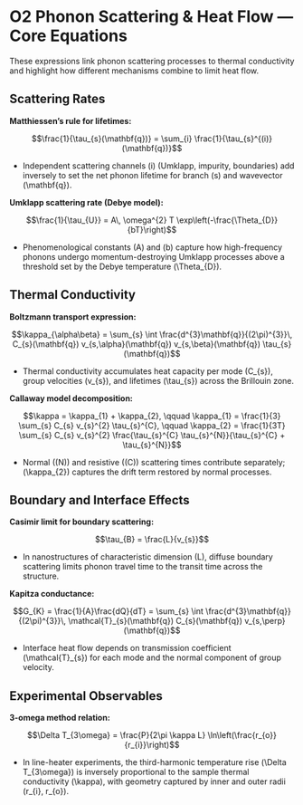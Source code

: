 # O2 Phonon Scattering & Heat Flow — Core Equations

These expressions link phonon scattering processes to thermal conductivity and highlight how different mechanisms combine to limit heat flow.

## Scattering Rates
**Matthiessen’s rule for lifetimes:**

$$\frac{1}{\tau_{s}(\mathbf{q})} = \sum_{i} \frac{1}{\tau_{s}^{(i)}(\mathbf{q})}$$

- Independent scattering channels \(i\) (Umklapp, impurity, boundaries) add inversely to set the net phonon lifetime for branch \(s\) and wavevector \(\mathbf{q}\).

**Umklapp scattering rate (Debye model):**

$$\frac{1}{\tau_{U}} = A\, \omega^{2} T \exp\left(-\frac{\Theta_{D}}{bT}\right)$$

- Phenomenological constants \(A\) and \(b\) capture how high-frequency phonons undergo momentum-destroying Umklapp processes above a threshold set by the Debye temperature \(\Theta_{D}\).

## Thermal Conductivity
**Boltzmann transport expression:**

$$\kappa_{\alpha\beta} = \sum_{s} \int \frac{d^{3}\mathbf{q}}{(2\pi)^{3}}\, C_{s}(\mathbf{q}) v_{s,\alpha}(\mathbf{q}) v_{s,\beta}(\mathbf{q}) \tau_{s}(\mathbf{q})$$

- Thermal conductivity accumulates heat capacity per mode \(C_{s}\), group velocities \(v_{s}\), and lifetimes \(\tau_{s}\) across the Brillouin zone.

**Callaway model decomposition:**

$$\kappa = \kappa_{1} + \kappa_{2}, \qquad \kappa_{1} = \frac{1}{3} \sum_{s} C_{s} v_{s}^{2} \tau_{s}^{C}, \qquad \kappa_{2} = \frac{1}{3T} \sum_{s} C_{s} v_{s}^{2} \frac{\tau_{s}^{C} \tau_{s}^{N}}{\tau_{s}^{C} + \tau_{s}^{N}}$$

- Normal \((N)\) and resistive \((C)\) scattering times contribute separately; \(\kappa_{2}\) captures the drift term restored by normal processes.

## Boundary and Interface Effects
**Casimir limit for boundary scattering:**

$$\tau_{B} = \frac{L}{v_{s}}$$

- In nanostructures of characteristic dimension \(L\), diffuse boundary scattering limits phonon travel time to the transit time across the structure.

**Kapitza conductance:**

$$G_{K} = \frac{1}{A}\frac{dQ}{dT} = \sum_{s} \int \frac{d^{3}\mathbf{q}}{(2\pi)^{3}}\, \mathcal{T}_{s}(\mathbf{q}) C_{s}(\mathbf{q}) v_{s,\perp}(\mathbf{q})$$

- Interface heat flow depends on transmission coefficient \(\mathcal{T}_{s}\) for each mode and the normal component of group velocity.

## Experimental Observables
**3-omega method relation:**

$$\Delta T_{3\omega} = \frac{P}{2\pi \kappa L} \ln\left(\frac{r_{o}}{r_{i}}\right)$$

- In line-heater experiments, the third-harmonic temperature rise \(\Delta T_{3\omega}\) is inversely proportional to the sample thermal conductivity \(\kappa\), with geometry captured by inner and outer radii \(r_{i}, r_{o}\).
